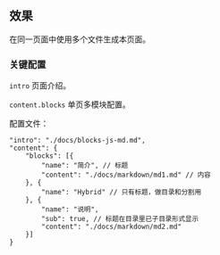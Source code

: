 ## 效果
在同一页面中使用多个文件生成本页面。

### 关键配置
`intro` 页面介绍。

`content.blocks` 单页多模块配置。

配置文件：
```
"intro": "./docs/blocks-js-md.md",
"content": {
    "blocks": [{
        "name": "简介", // 标题
        "content": "./docs/markdown/md1.md" // 内容
    }, {
        "name": "Hybrid" // 只有标题，做目录和分割用
    }, {
        "name": "说明",
        "sub": true, // 标题在目录里已子目录形式显示
        "content": "./docs/markdown/md2.md"
    }]
}
```

